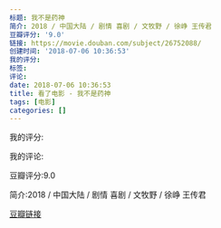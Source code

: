 ```yaml
---
标题: 我不是药神
简介: 2018 / 中国大陆 / 剧情 喜剧 / 文牧野 / 徐峥 王传君
豆瓣评分: '9.0'
链接: https://movie.douban.com/subject/26752088/
创建时间: '2018-07-06 10:36:53'
我的评分:
标签:
评论:
date: 2018-07-06 10:36:53
title: 看了电影 - 我不是药神
tags: [电影]
categories: []
---
```


我的评分:

我的评论:

豆瓣评分:9.0

简介:2018 / 中国大陆 / 剧情 喜剧 / 文牧野 / 徐峥 王传君

[豆瓣链接](https://movie.douban.com/subject/26752088/)

